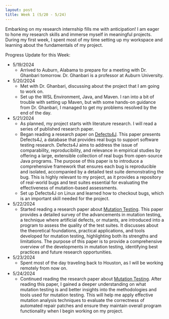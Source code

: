 ```yaml
---
layout: post
title: Week 1 (5/20 - 5/24)
---
```


Embarking on my research internship fills me with anticipation! I am eager to hone my research skills and immerse myself in meaningful projects.  During my first week, I spent most of my time setting up my workspace and learning about the fundamentals of my project. 

Progress Update for this Week:
 - 5/19/2024
     - Arrived to Auburn, Alabama to prepare for a meeting with Dr. Ghanbari tomorrow.  Dr. Ghanbari is a professor at Auburn University.
 - 5/20/2024
     - Met with Dr. Ghanbari, discussing about the project that I am going to work on.  
     - Set up the WSL Environment, Java, and Maven. I ran into a bit of trouble with setting up Maven, but with some hands-on guidance from Dr. Ghanbari, I managed to get my problems resolved by the end of the day.
 - 5/21/2024
     - As planned, my project starts with literature research.  I will read a series of published research paper.
     - Began reading a research paper on [Defects4J](https://homes.cs.washington.edu/~rjust/publ/defects4j_issta_2014.pdf).  This paper presents Defects4J, a database that provides real bugs to support software testing research. Defects4J aims to address the issue of comparability, reproducibility, and relevance in empirical studies by offering a large, extensible collection of real bugs from open-source Java programs. The purpose of this paper is to introduce a comprehensive framework that ensures each bug is reproducible and isolated, accompanied by a detailed test suite demonstrating the bug. This is highly relevant to my project, as it provides a repository of real-world bugs and test suites essential for evaluating the effectiveness of mutation-based assessments.
     - Set up Defects4J on Linux and learned how to checkout bugs, which is an important skill needed for the project.
 - 5/22/2024
     - Started reading a research paper about [Mutation Testing](https://mutationtesting.uni.lu/survey.pdf).  This paper provides a detailed survey of the advancements in mutation testing, a technique where artificial defects, or mutants, are introduced into a program to assess the quality of the test suites. It discusses about the theoretical foundations, practical applications, and tools developed for mutation testing, highlighting both its strengths and limitations.  The purpose of this paper is to provide a comprehensive overview of the developments in mutation testing, identifying best practices and future research opportunities.  
 - 5/23/2024
     - Spent most of the day traveling back to Houston, as I will be working remotely from now on.
 - 5/24/2024
     - Continued reading the research paper about [Mutation Testing](https://mutationtesting.uni.lu/survey.pdf).  After reading this paper, I gained a deeper understanding on what mutation testing is and better insights into the methodologies and tools used for mutation testing.  This will help me apply effective mutation analysis techniques to evaluate the correctness of automated repair patches and ensure they maintain overall program functionality when I begin working on my project.   
